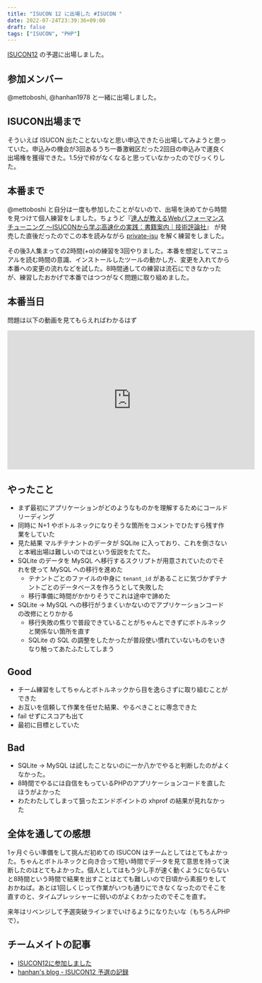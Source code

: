 ```yaml
---
title: "ISUCON 12 に出場した #ISUCON "
date: 2022-07-24T23:39:36+09:00
draft: false
tags: ["ISUCON", "PHP"]
---
```



[ISUCON12](https://isucon.net/archives/56571716.html) の予選に出場しました。

## 参加メンバー

@mettoboshi, @hanhan1978 と一緒に出場しました。

## ISUCON出場まで

そういえば ISUCON 出たことないなと思い申込できたら出場してみようと思っていた。申込みの機会が3回あるうち一番激戦区だった2回目の申込みで運良く出場権を獲得できた。1.5分で枠がなくなると思っていなかったのでびっくりした。

## 本番まで

@mettoboshi と自分は一度も参加したことがないので、出場を決めてから時間を見つけて個人練習をしました。ちょうど『[達人が教えるWebパフォーマンスチューニング 〜ISUCONから学ぶ高速化の実践：書籍案内｜技術評論社](https://gihyo.jp/book/2022/978-4-297-12846-3)』 が発売した直後だったのでこの本を読みながら [private-isu](https://github.com/catatsuy/private-isu) を解く練習をしました。

その後3人集まっての2時間(+α)の練習を3回やりました。本番を想定してマニュアルを読む時間の意識、インストールしたツールの動かし方、変更を入れてから本番への変更の流れなどを試した。8時間通しての練習は流石にできなかったが、練習したおかげで本番ではつつがなく問題に取り組めました。

## 本番当日

問題は以下の動画を見てもらえればわかるはず

<iframe width="560" height="315" src="https://www.youtube.com/embed/75YnJ_3289g" title="YouTube video player" frameborder="0" allow="accelerometer; autoplay; clipboard-write; encrypted-media; gyroscope; picture-in-picture" allowfullscreen></iframe>


## やったこと

- まず最初にアプリケーションがどのようなものかを理解するためにコールドリーディング
- 同時に N+1 やボトルネックになりそうな箇所をコメントでひたすら残す作業をしていた
- 見た結果 マルチテナントのデータが SQLite に入っており、これを倒さないと本戦出場は難しいのではという仮説をたてた。
- SQLite のデータを MySQL へ移行するスクリプトが用意されていたのでそれを使って MySQL への移行を進めた
  - テナントごとのファイルの中身に `tenant_id` があることに気づかずテナントごとのデータベースを作ろうとして失敗した
  - 移行準備に時間がかかりそうでこれは途中で諦めた
- SQLite -> MySQL への移行がうまくいかないのでアプリケーションコードの改修にとりかかる
  - 移行失敗の焦りで普段できていることがちゃんとできずにボトルネックと関係ない箇所を直す
  - SQLite の SQL の調整をしたかったが普段使い慣れていないものをいきなり触ってあたふたしてしまう

## Good

- チーム練習をしてちゃんとボトルネックから目を逸らさずに取り組むことができた
- お互いを信頼して作業を任せた結果、やるべきことに専念できた
- fail せずにスコアも出て
- 最初に目標としていた

## Bad

- SQLite -> MySQL は試したことないのに一か八かでやると判断したのがよくなかった。
- 8時間でやるには自信をもっているPHPのアプリケーションコードを直したほうがよかった
- わたわたしてしまって狙ったエンドポイントの xhprof の結果が見れなかった

## 全体を通しての感想

1ヶ月ぐらい準備をして挑んだ初めての ISUCON はチームとしてはとてもよかった。ちゃんとボトルネックと向き合って短い時間でデータを見て意思を持って決断したのはとてもよかった。個人としてはもう少し手が速く動くようにならないと8時間という時間で結果を出すことはとても難しいので日頃から素振りをしておかねば。あとは1回しくじって作業がいつも通りにできなくなったのでそこを直すのと、タイムプレッシャーに弱いのがよくわかったのでそこを直す。

来年はリベンジして予選突破ラインまでいけるようになりたいな（もちろんPHPで）。

## チームメイトの記事

- [ISUCON12に参加しました](https://zenn.dev/mettoboshi/articles/f35710e38bbd1c)
- [hanhan's blog - ISUCON12 予選の記録](https://blog.hanhans.net/2022/07/24/isucon12-qualifier/)